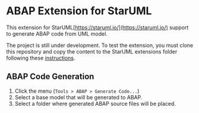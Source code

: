 # ABAP Extension for StarUML

This extension for StarUML[https://staruml.io/](https://staruml.io/) support to generate ABAP code from UML model.

The project is still under development. To test the extension, you must clone this repository and copy the content to the StarUML extensions folder following these [instructions](https://docs.staruml.io/developing-extensions/getting-started).

ABAP Code Generation
--------------------

1. Click the menu (`Tools > ABAP > Generate Code...`)
2. Select a base model that will be generated to ABAP.
3. Select a folder where generated ABAP source files will be placed.